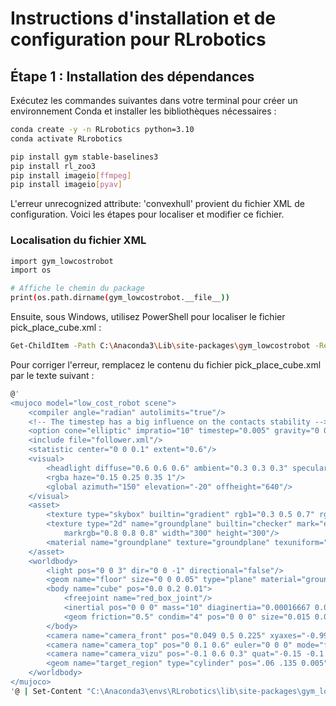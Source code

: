 # Instructions d'installation et de configuration pour RLrobotics

## Étape 1 : Installation des dépendances

Exécutez les commandes suivantes dans votre terminal pour créer un environnement Conda et installer les bibliothèques nécessaires :

```bash
conda create -y -n RLrobotics python=3.10
conda activate RLrobotics

pip install gym stable-baselines3
pip install rl_zoo3
pip install imageio[ffmpeg]
pip install imageio[pyav]
```

L'erreur unrecognized attribute: 'convexhull' provient du fichier XML de configuration. Voici les étapes pour localiser et modifier ce fichier.

### Localisation du fichier XML

```bash
import gym_lowcostrobot
import os

# Affiche le chemin du package
print(os.path.dirname(gym_lowcostrobot.__file__))
```

Ensuite, sous Windows, utilisez PowerShell pour localiser le fichier pick_place_cube.xml :

```bash
Get-ChildItem -Path C:\Anaconda3\Lib\site-packages\gym_lowcostrobot -Recurse -Filter "pick_place_cube.xml"
```

Pour corriger l'erreur, remplacez le contenu du fichier pick_place_cube.xml par le texte suivant :



```bash
@'
<mujoco model="low_cost_robot scene">
    <compiler angle="radian" autolimits="true"/>
    <!-- The timestep has a big influence on the contacts stability -->
    <option cone="elliptic" impratio="10" timestep="0.005" gravity="0 0 -9.81"/>
    <include file="follower.xml"/>
    <statistic center="0 0 0.1" extent="0.6"/>
    <visual>
        <headlight diffuse="0.6 0.6 0.6" ambient="0.3 0.3 0.3" specular="0 0 0"/>
        <rgba haze="0.15 0.25 0.35 1"/>
        <global azimuth="150" elevation="-20" offheight="640"/>
    </visual>
    <asset>
        <texture type="skybox" builtin="gradient" rgb1="0.3 0.5 0.7" rgb2="0 0 0" width="512" height="3072"/>
        <texture type="2d" name="groundplane" builtin="checker" mark="edge" rgb1="0.2 0.3 0.4" rgb2="0.1 0.2 0.3"
            markrgb="0.8 0.8 0.8" width="300" height="300"/>
        <material name="groundplane" texture="groundplane" texuniform="true" texrepeat="5 5" reflectance="0.2"/>
    </asset>
    <worldbody>
        <light pos="0 0 3" dir="0 0 -1" directional="false"/>
        <geom name="floor" size="0 0 0.05" type="plane" material="groundplane" pos="0 0 0" friction="0.1"/>
        <body name="cube" pos="0.0 0.2 0.01">
            <freejoint name="red_box_joint"/>
            <inertial pos="0 0 0" mass="10" diaginertia="0.00016667 0.00016667 0.00016667"/>
            <geom friction="0.5" condim="4" pos="0 0 0" size="0.015 0.015 0.015" type="box" name="red_box" rgba="0.5 0 0 1" priority="1"/>
        </body>
        <camera name="camera_front" pos="0.049 0.5 0.225" xyaxes="-0.998 0.056 -0.000 -0.019 -0.335 0.942"/>
        <camera name="camera_top" pos="0 0.1 0.6" euler="0 0 0" mode="fixed"/>
        <camera name="camera_vizu" pos="-0.1 0.6 0.3" quat="-0.15 -0.1 0.6 1"/>
        <geom name="target_region" type="cylinder" pos=".06 .135 0.005" size="0.035 0.01" rgba="0 0 1 0.3" contype="0" conaffinity="0" />
    </worldbody>
</mujoco>
'@ | Set-Content "C:\Anaconda3\envs\RLrobotics\lib\site-packages\gym_lowcostrobot\assets\low_cost_robot_6dof\pick_place_cube.xml"
```